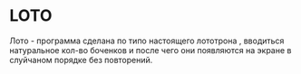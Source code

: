 # LOTO
Лото - программа сделана по типо настоящего лототрона , вводиться натуральное кол-во боченков и после чего они появляются на экране в слуйчаном порядке без повторений.
